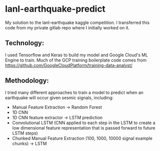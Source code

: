 # lanl-earthquake-predict
My solution to the lanl-earthquake kaggle competition. I transferred this code from my private gitlab repo where I initially worked on it.

## Technology:
I used Tensorflow and Keras to build my model and Google Cloud's ML Engine to train. Much of the GCP training boilerplate code comes from https://github.com/GoogleCloudPlatform/training-data-analyst/

## Methodology:
I tried many different approaches to train a model to predict when an earthquake will occur given sesmic signals, including:
- Manual Feature Extraction -> Random Forest
- 1D CNN
- 1D CNN feature extractor -> LSTM prediction
- Convolutional LSTM (CNN applied to each step in the LSTM to create a low dimensional feature representation that is passed forward to future LSTM steps)
- Chunked Manual Feature Extraction (100, 1000, 10000 signal example chunks) -> LSTM
